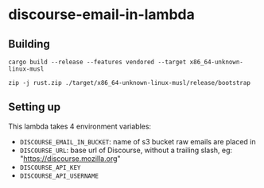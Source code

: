 # discourse-email-in-lambda

## Building

`cargo build --release --features vendored --target x86_64-unknown-linux-musl`

`zip -j rust.zip ./target/x86_64-unknown-linux-musl/release/bootstrap`

## Setting up

This lambda takes 4 environment variables:
* `DISCOURSE_EMAIL_IN_BUCKET`: name of s3 bucket raw emails are placed in
* `DISCOURSE_URL`: base url of Discourse, without a trailing slash, eg: "https://discourse.mozilla.org"
* `DISCOURSE_API_KEY`
* `DISCOURSE_API_USERNAME`
